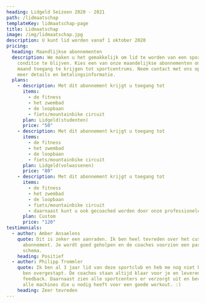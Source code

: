 ```yaml
---
heading: Lidgeld Seizoen 2020 - 2021
path: /lidmaatschap
templateKey: lidmaatschap-page
title: Lidmaatschap
image: /img/lidmaatschap.jpg
description: U kunt lid worden vanaf 1 oktober 2020
pricing:
  heading: Maandlijkse abonnementen
  description: We maken u het gemakkelijk om lid te worden van een sportclub en in
    conditie te blijven. Kies een van onze maandelijkse abonnementen om elke
    maand toegang te krijgen tot sportcentrums. Neem contact met ons op voor
    meer details en betalingsinformatie.
  plans:
    - description: Met dit abonnement krijgt u toegang tot
      items:
        - de fitness
        - het zwembad
        - de loopbaan
        - fiets/mountainbike circuit
      plan: Lidgeld(studenten)
      price: "50"
    - description: Met dit abonnement krijgt u toegang tot
      items:
        - de fitness
        - het zwembad
        - de loopbaan
        - fiets/mountainbike circuit
      plan: Lidgeld(volwassenen)
      price: "80"
    - description: Met dit abonnement krijgt u toegang tot
      items:
        - de fitness
        - het zwembad
        - de loopbaan
        - fiets/mountainbike circuit
        - daarnaast kunt u ook gecoached worden door onze professionele coaches
      plan: Custom
      price: "120"
testimonials:
  - author: Amber Ansaelens
    quote: Dit is zeker een aanraden. Ik ben heel tevreden over het custom
      abonnement. Je wordt goed geholpen en de coaches voorzien een passend
      schema.
    heading: Positief
  - author: Philipp Trommler
    quote: Ik ben al 3 jaar lid van deze sportclub en heb me nog niet beklaagd da ik
      ben overgestapt. De coaches staan altijd klaar voor je en leveren goede
      feedback. Daarnaast zien alle sportcenters er verzorgt uit en bevatten
      alle machines die u nodig heeft voor een goede workout. :)
    heading: Zeer tevreden
---
```

